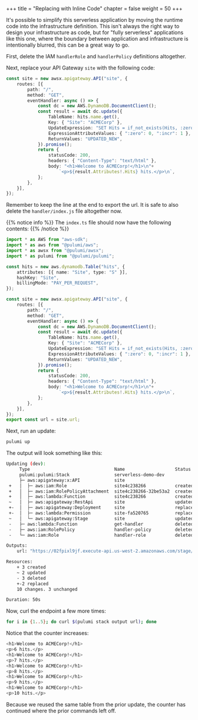 +++
title = "Replacing with Inline Code"
chapter = false
weight = 50
+++

It's possible to simplify this serverless application by moving the runtime code into the infrastructure definition. This isn't always the right way to design your infrastructure as code, but for "fully serverless" applications like this one, where the boundary between application and infrastructure is intentionally blurred, this can be a great way to go.

First, delete the IAM `handlerRole` and `handlerPolicy` definitions altogether.

Next, replace your API Gateway `site` with the following code:

```typescript
const site = new awsx.apigateway.API("site", {
    routes: [{
        path: "/",
        method: "GET",
        eventHandler: async () => {
            const dc = new AWS.DynamoDB.DocumentClient();
            const result = await dc.update({
                TableName: hits.name.get(),
                Key: { "Site": "ACMECorp" },
                UpdateExpression: "SET Hits = if_not_exists(Hits, :zero) + :incr",
                ExpressionAttributeValues: { ":zero": 0, ":incr": 1 },
                ReturnValues: "UPDATED_NEW",
            }).promise();
            return {
                statusCode: 200,
                headers: { "Content-Type": "text/html" },
                body: "<h1>Welcome to ACMECorp!</h1>\n"+
                    `<p>${result.Attributes!.Hits} hits.</p>\n`,
            };
        },
    }],
});
```

Remember to keep the line at the end to export the url. It is safe to also delete the `handler/index.js` file altogether now.

{{% notice info %}}
The `index.ts` file should now have the following contents:
{{% /notice %}}
```typescript
import * as AWS from "aws-sdk";
import * as aws from "@pulumi/aws";
import * as awsx from "@pulumi/awsx";
import * as pulumi from "@pulumi/pulumi";

const hits = new aws.dynamodb.Table("hits", {
    attributes: [{ name: "Site", type: "S" }],
    hashKey: "Site",
    billingMode: "PAY_PER_REQUEST",
});

const site = new awsx.apigateway.API("site", {
    routes: [{
        path: "/",
        method: "GET",
        eventHandler: async () => {
            const dc = new AWS.DynamoDB.DocumentClient();
            const result = await dc.update({
                TableName: hits.name.get(),
                Key: { "Site": "ACMECorp" },
                UpdateExpression: "SET Hits = if_not_exists(Hits, :zero) + :incr",
                ExpressionAttributeValues: { ":zero": 0, ":incr": 1 },
                ReturnValues: "UPDATED_NEW",
            }).promise();
            return {
                statusCode: 200,
                headers: { "Content-Type": "text/html" },
                body: "<h1>Welcome to ACMECorp!</h1>\n"+
                    `<p>${result.Attributes!.Hits} hits.</p>\n`,
            };
        },
    }],
});
export const url = site.url;
```

Next, run an update:

```bash
pulumi up
```

The output will look something like this:

```bash
Updating (dev):
     Type                                Name                   Status       Info
     pulumi:pulumi:Stack                 serverless-demo-dev
     ├─ aws:apigateway:x:API             site
 +   │  ├─ aws:iam:Role                  site4c238266           created
 +   │  ├─ aws:iam:RolePolicyAttachment  site4c238266-32be53a2  created
 +   │  ├─ aws:lambda:Function           site4c238266           created
 ~   │  ├─ aws:apigateway:RestApi        site                   updated      [diff: ~body]
 +-  │  ├─ aws:apigateway:Deployment     site                   replaced     [diff: ~variables]
 +-  │  ├─ aws:lambda:Permission         site-fa520765          replaced     [diff: ~function]
 ~   │  └─ aws:apigateway:Stage          site                   updated      [diff: ~deployment]
 -   ├─ aws:lambda:Function              get-handler            deleted
 -   ├─ aws:iam:RolePolicy               handler-policy         deleted
 -   └─ aws:iam:Role                     handler-role           deleted

Outputs:
    url: "https://02fpixl9jf.execute-api.us-west-2.amazonaws.com/stage/"

Resources:
    + 3 created
    ~ 2 updated
    - 3 deleted
    +-2 replaced
    10 changes. 3 unchanged

Duration: 50s
```

Now, curl the endpoint a few more times:

```bash
for i in {1..5}; do curl $(pulumi stack output url); done
```

Notice that the counter increases:

```bash
<h1>Welcome to ACMECorp!</h1>
<p>6 hits.</p>
<h1>Welcome to ACMECorp!</h1>
<p>7 hits.</p>
<h1>Welcome to ACMECorp!</h1>
<p>8 hits.</p>
<h1>Welcome to ACMECorp!</h1>
<p>9 hits.</p>
<h1>Welcome to ACMECorp!</h1>
<p>10 hits.</p>
```

Because we reused the same table from the prior update, the counter has continued where the prior commands left off.
